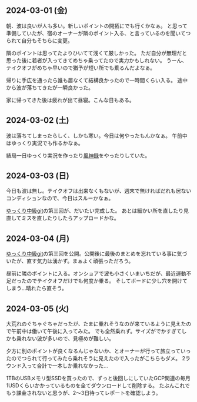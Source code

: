 ## 2024-03-01 (金)

朝、波は良いが人も多い。新しいポイントの開拓にでも行くかなぁ。
と思って準備していたが、宿のオーナーが隣のポイント入る、と言っているのを聞いてつられて自分もそちらに変更。

隣のポイントは思ってたよりひいてて浅くて厳しかった。
ただ自分が無理だと思った後に若者が入ってきてめちゃ乗ってたので実力かもしれない。
うーん、テイクオフがめちゃ早いので猶予が短い所でも乗るんだよなぁ。

帰りに手広を通ったら誰も居なくて結構良かったので一時間くらい入る。
途中から波が落ちてきたが一瞬良かった。

家に帰ってきた後は疲れが出て昼寝。こんな日もある。

## 2024-03-02 (土)

波は落ちてしまったらしく、しかも寒い。今日は何やったもんかなぁ。
午前中はゆっくり実況でも作るかなぁ。

結局一日ゆっくり実況を作ったり[風神録](%E9%A2%A8%E7%A5%9E%E9%8C%B2)をやったりしていた。

## 2024-03-03 (日)

今日も波は無し。テイクオフは出来なくもないが、週末で無ければだれも居ないコンディションなので、今日はスルーかなぁ。

[ゆっくり中級git](%E3%82%86%E3%81%A3%E3%81%8F%E3%82%8A%E4%B8%AD%E7%B4%9Agit)の第三回が、だいたい完成した。
あとは細かい所を直したり見直してミスを直したりしたらアップロードかな。

## 2024-03-04 (月)

[ゆっくり中級git](%E3%82%86%E3%81%A3%E3%81%8F%E3%82%8A%E4%B8%AD%E7%B4%9Agit)の第三回を公開。公開後に最後のまとめを忘れている事に気づいたが、直す気力は湧かず。まぁよく頑張っただろう。

昼前に隣のポイントに入る。オンショアで波も小さくいまいちだが、最近運動不足だったのでテイクオフだけでも何度か乗る。
そしてボードに少し穴を開けてしまう…晴れたら直そう。

## 2024-03-05 (火)

大荒れのぐちゃぐちゃだったが、たまに乗れそうなのが来ているように見えたので午前中は働いて午後に入ってみた。
でも全然乗れず。サイズがでかすぎてしかも乗れない波が多いので、見極めが難しい。

夕方に別のポイントが良くなるんじゃないか、とオーナーが行って旅立っていったのでつられて行ってみたら乗れそうに見えたので入ったがこちらもダメ。
2ラウンド入って合計で一本しか乗れなかった…

1TBのUSBメモリ型SSDを買ったので、ずっと後回しにしていたGCP関連の毎月1USDくらいかかっているものを全てダウンロードして削除する。
たぶんこれでもう課金されないと思うが、2〜3日待ってレポートを確認しよう。